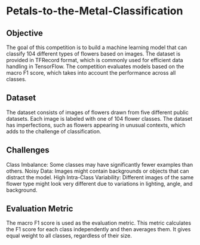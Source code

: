 # Petals-to-the-Metal-Classification

## Objective
The goal of this competition is to build a machine learning model that can classify 104 different types of flowers based on images. The dataset is provided in TFRecord format, which is commonly used for efficient data handling in TensorFlow. The competition evaluates models based on the macro F1 score, which takes into account the performance across all classes.

## Dataset
The dataset consists of images of flowers drawn from five different public datasets.
Each image is labeled with one of 104 flower classes.
The dataset has imperfections, such as flowers appearing in unusual contexts, which adds to the challenge of classification.

## Challenges
Class Imbalance: Some classes may have significantly fewer examples than others.
Noisy Data: Images might contain backgrounds or objects that can distract the model.
High Intra-Class Variability: Different images of the same flower type might look very different due to variations in lighting, angle, and background.

## Evaluation Metric
The macro F1 score is used as the evaluation metric. This metric calculates the F1 score for each class independently and then averages them. It gives equal weight to all classes, regardless of their size.
